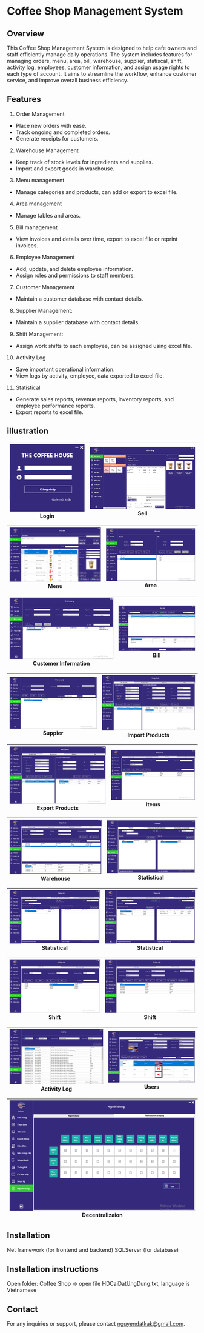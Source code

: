 # Coffee Shop Management System
## Overview
This Coffee Shop Management System is designed to help cafe owners and staff efficiently manage daily operations. The system includes features for managing orders, menu, area, bill, warehouse, supplier, statiscal, shift, activity log, employees, customer information, and assign usage rights to each type of account. It aims to streamline the workflow, enhance customer service, and improve overall business efficiency.

## Features
1. Order Management
- Place new orders with ease.
- Track ongoing and completed orders.
- Generate receipts for customers.

2. Warehouse Management
- Keep track of stock levels for ingredients and supplies.
- Import and export goods in warehouse.

3. Menu management
- Manage categories and products, can add or export to excel file.

4. Area management
- Manage tables and areas.

5. Bill management
- View invoices and details over time, export to excel file or reprint invoices.

6. Employee Management
- Add, update, and delete employee information.
- Assign roles and permissions to staff members.

7. Customer Management
- Maintain a customer database with contact details.

8. Supplier Management:
- Maintain a supplier database with contact details.

9. Shift Management:
- Assign work shifts to each employee, can be assigned using excel file.

10. Activity Log
- Save important operational information.
- View logs by activity, employee, data exported to excel file.

11. Statistical
- Generate sales reports, revenue reports, inventory reports, and employee performance reports.
- Export reports to excel file.

## illustration

![illustration](Images/login.png) Login | ![illustration](Images/sell.png) Sell |
|-|-|

![illustration](Images/menu.png) Menu | ![illustration](Images/area.png) Area |
|-|-|

![illustration](Images/customer.png) Customer Information | ![illustration](Images/bill.png) Bill |
|-|-|

![illustration](Images/supplier.png)  Suppier | ![illustration](Images/import.png) Import Products |
|-|-|

![illustration](Images/export.png) Export Products | ![illustration](Images/item.png) Items |
|-|-|

![illustration](Images/warehouse.png) Warehouse | ![illustration](Images/time_revenue.png) Statistical |
|-|-|

![illustration](Images/staff_revenue.png) Statistical | ![illustration](Images/warehouse_revenue.png) Statistical |
|-|-|

![illustration](Images/shift.png) Shift | ![illustration](Images/shift_111.png) Shift |
|-|-|

![illustration](Images/diary.png) Activity Log | ![illustration](Images/user.png) Users |
|-|-|

![illustration](Images/decentralization.png) Decentralizaion |
|-|

## Installation
Net framework (for frontend and backend)
SQLServer (for database)

## Installation instructions
Open folder: Coffee Shop -> open file HDCaiDatUngDung.txt, language is Vietnamese

## Contact
For any inquiries or support, please contact nguyendatkak@gmail.com.
